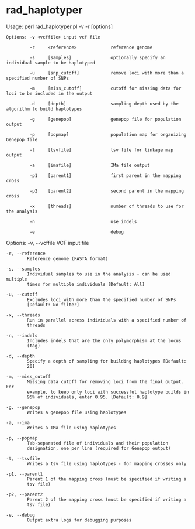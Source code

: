 rad_haplotyper
==============

Usage:
    perl rad_haplotyper.pl -v <vcffile> -r <reference> [options]

    Options: -v <vcffile> input vcf file

             -r     <reference>             reference genome

             -s     [samples]               optionally specify an individual sample to be haplotyped

             -u     [snp_cutoff]            remove loci with more than a specified number of SNPs

             -m     [miss_cutoff]           cutoff for missing data for loci to be included in the output

             -d     [depth]                 sampling depth used by the algorithm to build haplotypes

             -g     [genepop]               genepop file for population output

             -p     [popmap]                population map for organizing Genepop file

             -t     [tsvfile]               tsv file for linkage map output

             -a     [imafile]               IMa file output

             -p1    [parent1]               first parent in the mapping cross

             -p2    [parent2]               second parent in the mapping cross

             -x     [threads]               number of threads to use for the analysis

             -n                             use indels

             -e                             debug

Options:
    -v, --vcffile
            VCF input file

    -r, --reference
            Reference genome (FASTA format)

    -s, --samples
            Individual samples to use in the analysis - can be used multiple
            times for multiple individuals [Default: All]

    -u, --cutoff
            Excludes loci with more than the specified number of SNPs
            [Default: No filter]

    -x, --threads
            Run in parallel acress individuals with a specified number of
            threads

    -n, --indels
            Includes indels that are the only polymorphism at the locus
            (tag)

    -d, --depth
            Specify a depth of sampling for building haplotypes [Default:
            20]

    -m, --miss_cutoff
            Missing data cutoff for removing loci from the final output. For
            example, to keep only loci with successful haplotype builds in
            95% of individuals, enter 0.95. [Default: 0.9]

    -g, --genepop
            Writes a genepop file using haplotypes

    -a, --ima
            Writes a IMa file using haplotypes

    -p, --popmap
            Tab-separated file of individuals and their population
            designation, one per line (required for Genepop output)

    -t, --tsvfile
            Writes a tsv file using haplotypes - for mapping crosses only

    -p1, --parent1
            Parent 1 of the mapping cross (must be specified if writing a
            tsv file)

    -p2, --parent2
            Parent 2 of the mapping cross (must be specified if writing a
            tsv file)

    -e, --debug
            Output extra logs for debugging purposes
